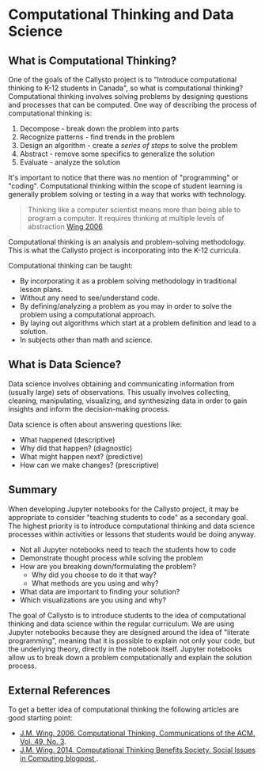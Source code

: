 # Computational Thinking and Data Science

## What is Computational Thinking?

One of the goals of the Callysto project is to "Introduce computational thinking to K-12 students in Canada", so what is computational thinking? Computational thinking involves solving problems by designing questions and processes that can be computed. One way of describing the process of computational thinking is:

1. Decompose - break down the problem into parts
2. Recognize patterns - find trends in the problem
3. Design an algorithm - create a *series of steps* to solve the problem
4. Abstract - remove some specifics to generalize the solution
5. Evaluate - analyze the solution

It's important to notice that there was no mention of "programming" or "coding". Computational thinking within the scope of student learning is generally problem solving or testing in a way that works with technology.

> Thinking like a computer scientist means more than being able to program a computer. It requires thinking at multiple levels of abstraction
> [Wing 2006](https://www.cs.cmu.edu/~15110-s13/Wing06-ct.pdf)

Computational thinking is an analysis and problem-solving methodology. This is what the Callysto project is incorporating into the K-12 curricula.

Computational thinking can be taught:
- By incorporating it as a problem solving methodology in traditional lesson plans.
- Without any need to see/understand code.
- By defining/analyzing a problem as you may in order to solve the problem using a computational approach.
- By laying out algorithms which start at a problem definition and lead to a solution.
- In subjects other than math and science.

## What is Data Science?

Data science involves obtaining and communicating information from (usually large) sets of observations. This usually involves collecting, cleaning, manipulating, visualizing, and synthesizing data in order to gain insights and inform the decision-making process.

Data science is often about answering questions like:
- What happened (descriptive)
- Why did that happen? (diagnostic)
- What might happen next? (predictive)
- How can we make changes? (prescriptive)

## Summary 

When developing Jupyter notebooks for the Callysto project, it may be appropriate to consider "teaching students to code" as a secondary goal. The highest priority is to introduce computational thinking and data science processes within activities or lessons that students would be doing anyway.

- Not all Jupyter notebooks need to teach the students how to code
- Demonstrate thought process while solving the problem
- How are you breaking down/formulating the problem? 
    - Why did you choose to do it that way? 
    - What methods are you using and why? 
- What data are important to finding your solution? 
- Which visualizations are you using and why? 

The goal of Callysto is to introduce students to the idea of computational thinking and data science within the regular curriculum. We are using Jupyter notebooks because they are designed around the idea of "literate programming", meaning that it is possible to explain not only your code, but the underlying theory, directly in the notebook itself. Jupyter notebooks allow us to break down a problem computationally and explain the solution process.

## External References

To get a better idea of computational thinking the following articles are good starting point:

- [J.M. Wing. 2006. Computational Thinking. Communications of the ACM. Vol. 49, No. 3](https://www.cs.cmu.edu/~15110-s13/Wing06-ct.pdf).
- [J.M. Wing. 2014. Computational Thinking Benefits Society. Social Issues in Computing blogpost ](http://socialissues.cs.toronto.edu/index.html%3Fp=279.html).
